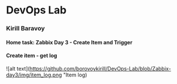 # DevOps Lab
### Kirill Baravoy

#### Home task: Zabbix Day 3 - Create Item and Trigger

#### Create item - get log

![alt text](https://github.com/borovoykirill/DevOps-Lab/blob/Zabbix-day3/img/item_log.png "Item log)
